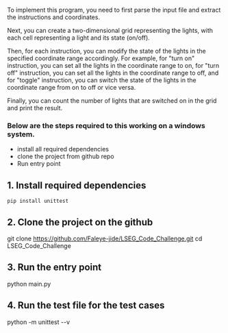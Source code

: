 To implement this program, you need to first parse the input file and extract the instructions and coordinates.

Next, you can create a two-dimensional grid representing the lights, with each cell representing a light and its state (on/off).

Then, for each instruction, you can modify the state of the lights in the specified coordinate range accordingly. 
For example, for "turn on" instruction,
you can set all the lights in the coordinate range to on, for "turn off" instruction, you can set all the lights in the coordinate range to off, and for "toggle" instruction, you can switch the state of the lights in the coordinate range from on to off or vice versa.

Finally, you can count the number of lights that are switched on in the grid and print the result.


### Below are the steps required to this working on a windows system.
 - install all required dependencies 
 - clone the project from github repo
 - Run entry point

## 1. Install required dependencies
    pip install unittest 
## 2. Clone the project on the github
   git clone https://github.com/Faleye-jide/LSEG_Code_Challenge.git
   cd LSEG_Code_Challenge
## 3. Run the entry point
   python main.py
## 4. Run the test file for the test cases
   python -m unittest --v
